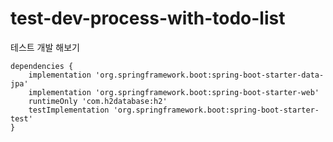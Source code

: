 # test-dev-process-with-todo-list
테스트 개발 해보기
```
dependencies {
	implementation 'org.springframework.boot:spring-boot-starter-data-jpa'
	implementation 'org.springframework.boot:spring-boot-starter-web'
	runtimeOnly 'com.h2database:h2'
	testImplementation 'org.springframework.boot:spring-boot-starter-test'
}
```
